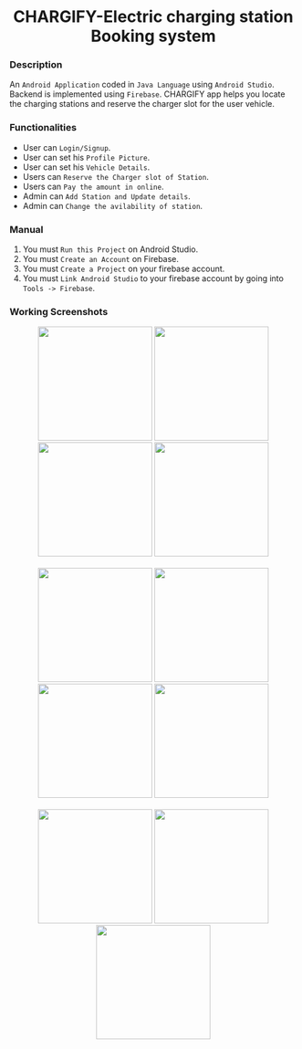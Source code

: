 <h1 align="center">CHARGIFY-Electric charging station Booking system</h1>

### Description
An `Android Application` coded in `Java Language` using `Android Studio`. Backend is implemented using `Firebase`. CHARGIFY app helps you locate the charging stations and reserve the charger slot for the user vehicle.

### Functionalities
- User can `Login/Signup`.
- User can set his `Profile Picture`.
- User can set his `Vehicle Details`.
- Users can `Reserve the Charger slot of Station`.
- Users can `Pay the amount in online`.
- Admin can `Add Station and Update details`.
- Admin can `Change the avilability of station`.

### Manual
1) You must `Run this Project` on Android Studio.
2) You must `Create an Account` on Firebase.
3) You must `Create a Project` on your firebase account.
4) You must `Link Android Studio` to your firebase account by going into `Tools -> Firebase`.

### Working Screenshots
<div align="center">
  <img src = "https://github.com/prejin2310/Ev-Charging-App/blob/8bb9abe5c93f17f0887feb8d11d93dcff1a7b3af/Screenshots/reg.png" alt = "" width="200px"/>
  <img src = "https://github.com/prejin2310/Ev-Charging-App/blob/8bb9abe5c93f17f0887feb8d11d93dcff1a7b3af/Screenshots/login.png" alt = "" width="200px"/>
  <img src = "https://github.com/prejin2310/Ev-Charging-App/blob/8bb9abe5c93f17f0887feb8d11d93dcff1a7b3af/Screenshots/home.png" alt = "" width="200px"/>
  <img src = "https://github.com/prejin2310/Ev-Charging-App/blob/8bb9abe5c93f17f0887feb8d11d93dcff1a7b3af/Screenshots/sta.png" alt = "" width="200px"/>
</div>
<br/>
<div align="center">
  <img src = "https://github.com/prejin2310/Ev-Charging-App/blob/8bb9abe5c93f17f0887feb8d11d93dcff1a7b3af/Screenshots/ev.png" alt = "" width="200px"/>
  <img src = "https://github.com/prejin2310/Ev-Charging-App/blob/8bb9abe5c93f17f0887feb8d11d93dcff1a7b3af/Screenshots/slot.png" alt = "" width="200px"/>
  <img src = "https://github.com/prejin2310/Ev-Charging-App/blob/8bb9abe5c93f17f0887feb8d11d93dcff1a7b3af/Screenshots/paym.png" alt = "" width="200px"/>
  <img src = "https://github.com/prejin2310/Ev-Charging-App/blob/8bb9abe5c93f17f0887feb8d11d93dcff1a7b3af/Screenshots/bank.png" alt = "" width="200px"/>
</div>
<br/>
<div align="center">
  <img src = "https://github.com/prejin2310/Ev-Charging-App/blob/8bb9abe5c93f17f0887feb8d11d93dcff1a7b3af/Screenshots/recipt.png" alt = "" width="200px"/>
  <img src = "https://github.com/prejin2310/Ev-Charging-App/blob/3df76d58c2078640b010576e0000ca7b3d78a6d7/Screenshots/admin.png" alt = "" width="200px"/>
  <img src = "https://github.com/prejin2310/Ev-Charging-App/blob/7c8908155d6eb29b3c822733761d22808ce9cd09/Screenshots/uplo.png" alt = "" width="200px"/>
</div>
  
